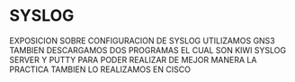 # SYSLOG
EXPOSICION SOBRE CONFIGURACION DE SYSLOG
UTILIZAMOS GNS3 
TAMBIEN DESCARGAMOS DOS PROGRAMAS EL CUAL SON 
KIWI SYSLOG SERVER Y PUTTY
PARA PODER REALIZAR DE MEJOR MANERA LA PRACTICA TAMBIEN LO REALIZAMOS EN CISCO
